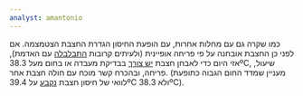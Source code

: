 ```yaml
---
analyst: amantonio
---
```


כמו שקרה גם עם מחלות אחרות, עם הופעת החיסון הגדרת החצבת הצטמצמה. אם לפני כן החצבת אובחנה על פי פריחה אופיינית (ולעיתים קרובות [התבלבלה](http://jamanetwork.com/journals/jama/article-abstract/656182) עם האדמת), אזי היום כדי לאבחן חצבת [יש צורך](https://www.cdc.gov/vaccines/pubs/surv-manual/chpt07-measles.html) בבדיקת מעבדה או בחום מעל 38.3ºC, שיעול, פריחה, ובהכרח קשר מוכח עם חולה חצבת אחר. (מעניין שמדד החום הגבוה כתופעת לוואי של חיסון חצבת [נקבע](https://www.cdc.gov/vaccines/pubs/pinkbook/meas.html) על 39.4ºC ולא 38.3ºC).
